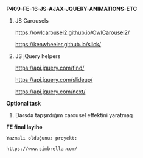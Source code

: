 **P409-FE-16-JS-AJAX-JQUERY-ANIMATIONS-ETC**

1. JS Carousels

   https://owlcarousel2.github.io/OwlCarousel2/

   https://kenwheeler.github.io/slick/

2. JS jQuery helpers

   https://api.jquery.com/find/

   https://api.jquery.com/slideup/

    https://api.jquery.com/next/

**Optional task**

1. Dərsdə tapşırdığım carousel effektini yaratmaq

**FE final layihə**

    Yazmalı olduğunuz proyekt:

    https://www.simbrella.com/
